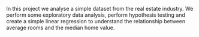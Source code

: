 In this project we analyse a simple dataset from the real estate industry. 
We perform some exploratory data analysis, perform hypothesis testing and create a simple linear regression to understand the relationship between average rooms and the median home value.
